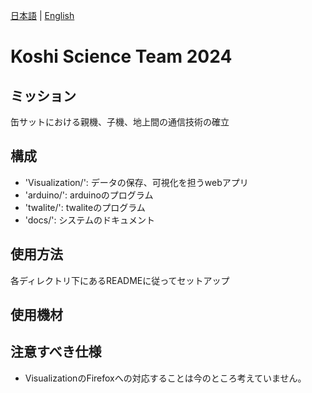 [日本語](README.md) | [English](README.en.md)
# Koshi Science Team 2024

## ミッション
缶サットにおける親機、子機、地上間の通信技術の確立

## 構成
- 'Visualization/': データの保存、可視化を担うwebアプリ
- 'arduino/': arduinoのプログラム
- 'twalite/': twaliteのプログラム
- 'docs/': システムのドキュメント

## 使用方法
各ディレクトリ下にあるREADMEに従ってセットアップ

## 使用機材

## 注意すべき仕様
- VisualizationのFirefoxへの対応することは今のところ考えていません。
